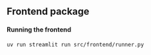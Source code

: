 ## Frontend package

#### Running the frontend

```shell
uv run streamlit run src/frontend/runner.py
```
